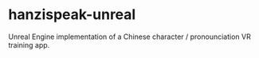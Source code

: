# hanzispeak-unreal
Unreal Engine implementation of a Chinese character / pronounciation VR training app.
